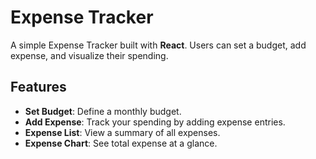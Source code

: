 # Expense Tracker

A simple Expense Tracker built with **React**. Users can set a budget, add expense, and visualize their spending.


## Features

- **Set Budget**: Define a monthly budget.
- **Add Expense**: Track your spending by adding expense entries.
- **Expense List**: View a summary of all expenses.
- **Expense Chart**: See total expense at a glance.
